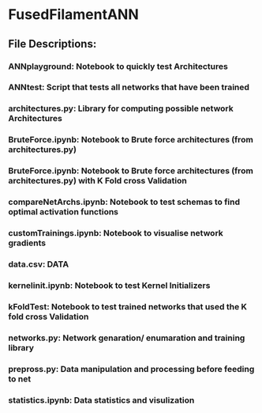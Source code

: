 # FusedFilamentANN

## File Descriptions:
### ANNplayground: Notebook to quickly test Architectures
### ANNtest: Script that tests all networks that have been trained
### architectures.py: Library for computing possible network Architectures
### BruteForce.ipynb: Notebook to Brute force architectures (from architectures.py)
### BruteForce.ipynb: Notebook to Brute force architectures (from architectures.py) with K Fold cross Validation
### compareNetArchs.ipynb: Notebook to test schemas to find optimal activation functions
### customTrainings.ipynb: Notebook to visualise network gradients
### data.csv: DATA
### kernelinit.ipynb: Notebook to test Kernel Initializers
### kFoldTest: Notebook to test trained networks that used the K fold cross Validation
### networks.py: Network genaration/ enumaration and training library
### prepross.py: Data manipulation and processing before feeding to net
### statistics.ipynb: Data statistics and visulization
